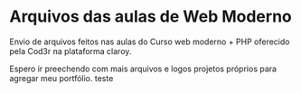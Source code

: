 # Arquivos das aulas de Web Moderno

Envio de arquivos feitos nas aulas do Curso web moderno + PHP oferecido pela Cod3r na plataforma claroy.

Espero ir preechendo com mais arquivos e logos projetos próprios para agregar meu portfólio.
teste
